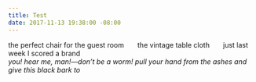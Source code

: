 ```yaml
---
title: Test
date: 2017-11-13 19:38:00 -08:00
---
```


the perfect chair for the guest room &nbsp;&nbsp;&nbsp;&nbsp;&nbsp;&nbsp;the vintage table cloth &nbsp;&nbsp;&nbsp;&nbsp;&nbsp;&nbsp;just last week I scored a brand<br>
*you! hear me, man!—don’t be a worm! pull your hand from the ashes and give this black bark to*<br>